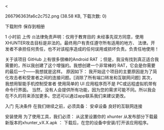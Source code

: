 <

266796363fa6c2c752.png (38.58 KB, 下载次数: 0)

下载附件  保存到相册

1 小时前 上传
⚖️法律免责声明：仅用于教育目的
未经事先双方同意，使用XHUNTER攻击目标是非法的。最终用户有责任遵守所有适用的地方、 法律。开发者不承担任何责任，也不对该程序造成的任何误用或损坏负责。负责任地使用！

关于该项目
GitHub 上有很多很棒的Android RAT ；但是，我没有找到真正适合我需要的，所以我创建了这个增强的。我想创建一个非常棒的 RAT，它会是你需要的最后一个——我想就是这样。
原因如下：
我开始这个项目的主要原因是为了简化攻击者和受害者之间的连接问题。[消除了所有端口转发和互联网问题]
其次，我想用智能手机控制受害者
使用简单的 UI 应用程序而不是 PC或远程虚拟机带有命令行界面。
当然，没有人会提供所有功能，因为您的需求可能不同。所以我会在不久的将来添加更多。您还可以通过app联系我们来建议更改。

入门
先决条件
在我们继续之前，必须具备：
安卓设备
良好的互联网连接

安装使用
为了使用工具，我们必须：
从这里设置你的 xhunter
从发布部分下载最新版本的xhunter_vX.X.apk ：
下载后，在您的设备中安装/打开该应用程序。
